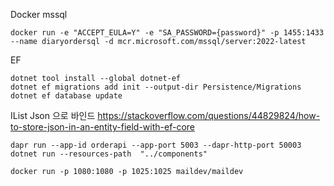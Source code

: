 ﻿Docker mssql

```shell
docker run -e "ACCEPT_EULA=Y" -e "SA_PASSWORD={password}" -p 1455:1433 --name diaryordersql -d mcr.microsoft.com/mssql/server:2022-latest

```

EF

```
dotnet tool install --global dotnet-ef
dotnet ef migrations add init --output-dir Persistence/Migrations
dotnet ef database update
```

IList Json 으로 바인드
https://stackoverflow.com/questions/44829824/how-to-store-json-in-an-entity-field-with-ef-core

```shell
dapr run --app-id orderapi --app-port 5003 --dapr-http-port 50003 dotnet run --resources-path  "../components"
```

```shell
docker run -p 1080:1080 -p 1025:1025 maildev/maildev
```